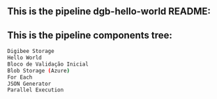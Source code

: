 ## This is the pipeline dgb-hello-world README:
## This is the pipeline components tree:
```bash
Digibee Storage
Hello World
Bloco de Validação Inicial
Blob Storage (Azure)
For Each
JSON Generator
Parallel Execution
```
